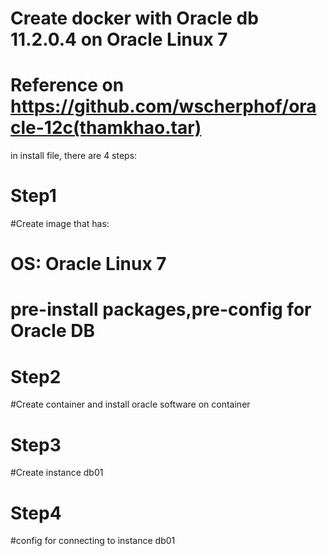 # Create docker with Oracle db 11.2.0.4 on Oracle Linux 7 
# Reference on https://github.com/wscherphof/oracle-12c(thamkhao.tar)

in install file, there are 4 steps:
# Step1
#Create image that has:
#	OS: Oracle Linux 7
#	pre-install packages,pre-config for Oracle DB

# Step2
#Create container and install oracle software on container

# Step3
#Create instance db01

# Step4
#config for connecting to instance db01
